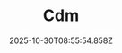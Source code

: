 ---
title: "Cdm"
description: ""
image: "/uploads/photos/1761814554851-Cdm.webp"
thumbnail: "/uploads/photos/1761814554851-Cdm-thumb.webp"
width: 6000
height: 4000
featured: true
date: 2025-10-30T08:55:54.858Z
order: 0
---